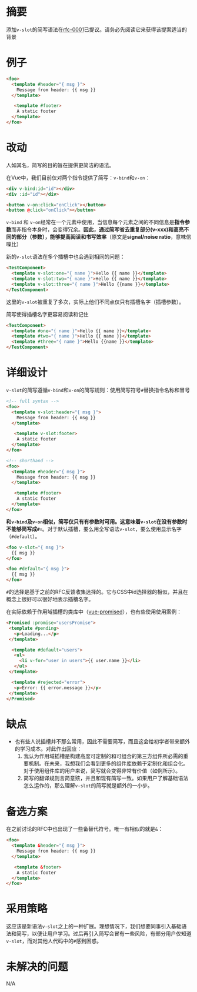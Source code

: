# 摘要

添加`v-slot`的简写语法在[rfc-0001](https://github.com/vuejs/rfcs/blob/master/active-rfcs/0001-new-slot-syntax.md)已提议。请务必先阅读它来获得该提案适当的背景

# 例子

``` html
<foo>
  <template #header="{ msg }">
    Message from header: {{ msg }}
  </template>

   <template #footer>
    A static footer
  </template>
</foo>
```

# 改动

人如其名，简写的目的旨在提供更简洁的语法。

在Vue中，我们目前仅对两个指令提供了简写：`v-bind`和`v-on`：

``` html
<div v-bind:id="id"></div>
<div :id="id"></div>

<button v-on:click="onClick"></button>
<button @click="onClick"></button>
```

`v-bind` 和 `v-on`经常在一个元素中使用，当信息每个元素之间的不同信息是**指令参数**而非指令本身时，会变得冗余。**因此，通过简写省去重复部分(v-xxx)和高亮不同的部分（参数），能够提高阅读和书写效率**（原文是**signal/noise ratio**，意味信噪比）

新的`v-slot`语法在多个插槽中也会遇到相同的问题：

``` html
<TestComponent>
  <template v-slot:one="{ name }">Hello {{ name }}</template>
  <template v-slot:two="{ name }">Hello {{ name }}</template>
  <template v-slot:three="{ name }">Hello {{name }}</template>
</TestComponent>
```

这里的`v-slot`被重复了多次，实际上他们不同点仅只有插槽名字（插槽参数）。

简写使得插槽名字更容易阅读和记住

``` html
<TestComponent>
  <template #one="{ name }">Hello {{ name }}</template>
  <template #two="{ name }">Hello {{ name }}</template>
  <template #three="{ name }">Hello {{name }}</template>
</TestComponent>
```

# 详细设计

`v-slot`的简写遵循`v-bind`和`v-on`的简写规则：使用简写符号`#`替换指令名称和冒号

``` html
<!-- full syntax -->
<foo>
  <template v-slot:header="{ msg }">
    Message from header: {{ msg }}
  </template>

   <template v-slot:footer>
    A static footer
  </template>
</foo>

<!-- shorthand -->
<foo>
  <template #header="{ msg }">
    Message from header: {{ msg }}
  </template>

   <template #footer>
    A static footer
  </template>
</foo>
```

**和`v-bind`及`v-on`相似，简写仅只有有参数时可用。这意味着`v-slot`在没有参数时不能够简写成`#=`**。对于默认插槽，要么用全写语法`v-slot`，要么使用显示名字（`#default`）。

``` html
<foo v-slot="{ msg }">
  {{ msg }}
</foo>

<foo #default="{ msg }">
  {{ msg }}
</foo>
```

`#`的选择是基于之前的RFC反馈收集选择的。它与CSS中id选择器的相似，并且在概念上很好可以很好地表示插槽名字。

在实际依赖于作用域插槽的类库中（[vue-promised](https://github.com/posva/vue-promised)），也有些使用使用案例：

 ``` html
<Promised :promise="usersPromise">
  <template #pending>
    <p>Loading...</p>
  </template>

   <template #default="users">
    <ul>
      <li v-for="user in users">{{ user.name }}</li>
    </ul>
  </template>

   <template #rejected="error">
    <p>Error: {{ error.message }}</p>
  </template>
</Promised>
 ```

# 缺点

- 也有些人说插槽并不那么常用，因此不需要简写，而且这会给初学者带来额外的学习成本。对此作出回应：
  1. 我认为作用域插槽是构建高度可定制的和可组合的第三方组件所必需的重要机制。在未来，我想我们会看到更多的组件库依赖于定制化和组合化。对于使用组件库的用户来说，简写就会变得非常有价值（如例所示）。
  2. 简写的翻译规则言简意赅，并且和现有简写一致。如果用户了解基础语法怎么运作的，那么理解`v-slot`的简写就是额外的一小步。

# 备选方案

在之前讨论的RFC中也出现了一些备替代符号。唯一有相似的就是`&`：

``` html
<foo>
  <template &header="{ msg }">
    Message from header: {{ msg }}
  </template>

   <template &footer>
    A static footer
  </template>
</foo>
```

# 采用策略

这应该是新语法`v-slot`之上的一种扩展。理想情况下，我们想要同事引入基础语法和简写，以便让用户学习。过后再引入简写会冒有一些风险，有部分用户仅知道`v-slot`，而对其他人代码中的`#`感到困惑。

# 未解决的问题

N/A